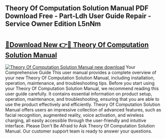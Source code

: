 ## Theory Of Computation Solution Manual PDF Download Free - Part-Ldh User Guide Repair - Service Owner Edition L5nNm

# <h2><a href="http://bc71436.oget.top/?id=Theory+Of+Computation+Solution+Manual">🔗Download New 👉🔴 Theory Of Computation Solution Manual</a></h2>

[![Theory Of Computation Solution Manual new download](https://i.imgur.com/5g1atiW.png)](http://bc71436.oget.top/?id=Theory+Of+Computation+Solution+Manual)
Your Comprehensive Guide This user manual provides a complete overview of your new Theory Of Computation Solution Manual, including installation, operation, maintenance, and troubleshooting tips. Before you start using your Theory Of Computation Solution Manual, we recommend reading this user guide carefully. It contains essential information on product setup, operation, maintenance, and troubleshooting, ensuring that you are able to use the product effectively and efficiently. Theory Of Computation Solution Manual offers users an impressive collection of advanced features, such as facial recognition, augmented reality, voice activation, and wireless charging, all easily accessible through the user-friendly and intuitive interface. Please Don't Be Afraid to Ask Theory Of Computation Solution Manual. Our customer support team is ready to answer your questions.
